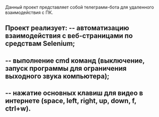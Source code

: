 Данный проект представляет собой телеграмм-бота для удаленного взаимодействия с ПК.

Проект реализует:
-- автоматизацию взаимодействия с веб-страницами по средствам Selenium;
--
-- выполнение cmd команд (выключение, запуск программы для ограничения выходного звука компьютера);
-- 
-- нажатие основных клавиш для видео в интернете (space, left, right, up, down, f, ctrl+w).
-- 
